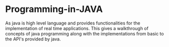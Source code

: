 # Programming-in-JAVA

As java is high level language and provides functionalities for the implementation of real time applications. This gives a walkthrough of concepts of java programming along with the implementations from basic to the API's provided by java.
